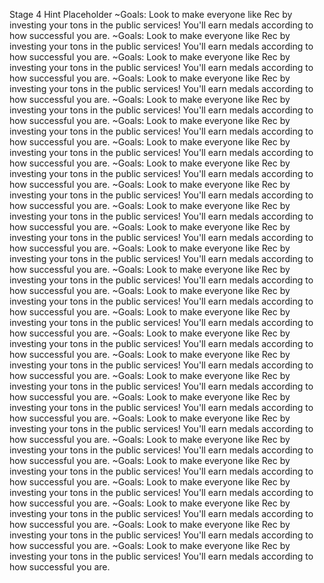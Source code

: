 Stage 4 Hint Placeholder
~Goals: Look to make everyone like Rec by investing your tons in the public services! You'll earn medals according to how successful you are.
~Goals: Look to make everyone like Rec by investing your tons in the public services! You'll earn medals according to how successful you are.
~Goals: Look to make everyone like Rec by investing your tons in the public services! You'll earn medals according to how successful you are.
~Goals: Look to make everyone like Rec by investing your tons in the public services! You'll earn medals according to how successful you are.
~Goals: Look to make everyone like Rec by investing your tons in the public services! You'll earn medals according to how successful you are.
~Goals: Look to make everyone like Rec by investing your tons in the public services! You'll earn medals according to how successful you are.
~Goals: Look to make everyone like Rec by investing your tons in the public services! You'll earn medals according to how successful you are.
~Goals: Look to make everyone like Rec by investing your tons in the public services! You'll earn medals according to how successful you are.
~Goals: Look to make everyone like Rec by investing your tons in the public services! You'll earn medals according to how successful you are.
~Goals: Look to make everyone like Rec by investing your tons in the public services! You'll earn medals according to how successful you are.
~Goals: Look to make everyone like Rec by investing your tons in the public services! You'll earn medals according to how successful you are.
~Goals: Look to make everyone like Rec by investing your tons in the public services! You'll earn medals according to how successful you are.
~Goals: Look to make everyone like Rec by investing your tons in the public services! You'll earn medals according to how successful you are.
~Goals: Look to make everyone like Rec by investing your tons in the public services! You'll earn medals according to how successful you are.
~Goals: Look to make everyone like Rec by investing your tons in the public services! You'll earn medals according to how successful you are.
~Goals: Look to make everyone like Rec by investing your tons in the public services! You'll earn medals according to how successful you are.
~Goals: Look to make everyone like Rec by investing your tons in the public services! You'll earn medals according to how successful you are.
~Goals: Look to make everyone like Rec by investing your tons in the public services! You'll earn medals according to how successful you are.
~Goals: Look to make everyone like Rec by investing your tons in the public services! You'll earn medals according to how successful you are.
~Goals: Look to make everyone like Rec by investing your tons in the public services! You'll earn medals according to how successful you are.
~Goals: Look to make everyone like Rec by investing your tons in the public services! You'll earn medals according to how successful you are.
~Goals: Look to make everyone like Rec by investing your tons in the public services! You'll earn medals according to how successful you are.
~Goals: Look to make everyone like Rec by investing your tons in the public services! You'll earn medals according to how successful you are.
~Goals: Look to make everyone like Rec by investing your tons in the public services! You'll earn medals according to how successful you are.
~Goals: Look to make everyone like Rec by investing your tons in the public services! You'll earn medals according to how successful you are.
~Goals: Look to make everyone like Rec by investing your tons in the public services! You'll earn medals according to how successful you are.
